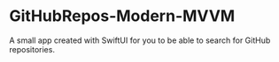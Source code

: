 # GitHubRepos-Modern-MVVM
A small app created with SwiftUI for you to be able to search for GitHub repositories.
